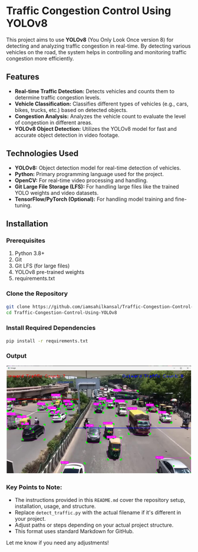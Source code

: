  # Traffic Congestion Control Using YOLOv8

This project aims to use **YOLOv8** (You Only Look Once version 8) for detecting and analyzing traffic congestion in real-time. By detecting various vehicles on the road, the system helps in controlling and monitoring traffic congestion more efficiently.

## Features

- **Real-time Traffic Detection:** Detects vehicles and counts them to determine traffic congestion levels.
- **Vehicle Classification:** Classifies different types of vehicles (e.g., cars, bikes, trucks, etc.) based on detected objects.
- **Congestion Analysis:** Analyzes the vehicle count to evaluate the level of congestion in different areas.
- **YOLOv8 Object Detection:** Utilizes the YOLOv8 model for fast and accurate object detection in video footage.

## Technologies Used

- **YOLOv8:** Object detection model for real-time detection of vehicles.
- **Python:** Primary programming language used for the project.
- **OpenCV:** For real-time video processing and handling.
- **Git Large File Storage (LFS):** For handling large files like the trained YOLO weights and video datasets.
- **TensorFlow/PyTorch (Optional):** For handling model training and fine-tuning.

## Installation

### Prerequisites

1. Python 3.8+
2. Git
3. Git LFS (for large files)
4. YOLOv8 pre-trained weights
5. requirements.txt

### Clone the Repository

```bash
git clone https://github.com/iamsahilkansal/Traffic-Congestion-Control-Using-YOLOv8.git
cd Traffic-Congestion-Control-Using-YOLOv8
```

### Install Required Dependencies
```bash
pip install -r requirements.txt
```
### Output
![Traffic-Congestion-Control-Using-YOLOv8](assets/img1.png)

### Key Points to Note:
- The instructions provided in this `README.md` cover the repository setup, installation, usage, and structure.
- Replace `detect_traffic.py` with the actual filename if it's different in your project.
- Adjust paths or steps depending on your actual project structure.
- This format uses standard Markdown for GitHub.

Let me know if you need any adjustments!
